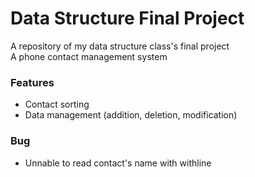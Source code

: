 # Data Structure Final Project
A repository of my data structure class's final project  
A phone contact management system

### Features
- Contact sorting
- Data management (addition, deletion, modification)

### Bug
- Unnable to read contact's name with withline
